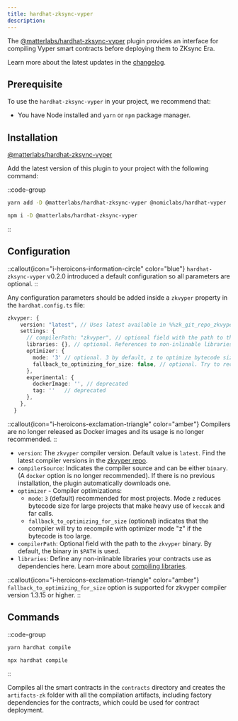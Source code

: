 ```yaml
---
title: hardhat-zksync-vyper
description:
---
```


The [@matterlabs/hardhat-zksync-vyper](https://www.npmjs.com/package/@matterlabs/hardhat-zksync-vyper) plugin
provides an interface for compiling Vyper smart contracts before deploying them to ZKsync Era.

Learn more about the latest updates in the [changelog](%%zk_git_repo_hardhat-zksync%%/blob/main/packages/hardhat-zksync-vyper/CHANGELOG.md).

## Prerequisite

To use the `hardhat-zksync-vyper` in your project, we recommend that:

- You have Node installed and `yarn` or `npm` package manager.

## Installation

[@matterlabs/hardhat-zksync-vyper](https://www.npmjs.com/package/@matterlabs/hardhat-zksync-vyper)

Add the latest version of this plugin to your project with the following command:

::code-group

```bash [yarn]
yarn add -D @matterlabs/hardhat-zksync-vyper @nomiclabs/hardhat-vyper

```

```bash [npm]
npm i -D @matterlabs/hardhat-zksync-vyper

```

::

## Configuration

::callout{icon="i-heroicons-information-circle" color="blue"}
`hardhat-zksync-vyper` v0.2.0 introduced a default configuration so all parameters are optional.
::

Any configuration parameters should be added inside a `zkvyper` property in the `hardhat.config.ts` file:

```ts
zkvyper: {
    version: "latest", // Uses latest available in %%zk_git_repo_zkvyper-bin%%
    settings: {
      // compilerPath: "zkvyper", // optional field with the path to the `zkvyper` binary.
      libraries: {}, // optional. References to non-inlinable libraries
      optimizer: {
        mode: '3' // optional. 3 by default, z to optimize bytecode size
        fallback_to_optimizing_for_size: false, // optional. Try to recompile with optimizer mode "z" if the bytecode is too large
      },
      experimental: {
        dockerImage: '', // deprecated
        tag: ''   // deprecated
      },
    },
  }
```

::callout{icon="i-heroicons-exclamation-triangle" color="amber"}
Compilers are no longer released as Docker images and its usage is no longer recommended.
::

- `version`: The `zkvyper` compiler version. Default value is `latest`.
Find the latest compiler versions in the [zkvyper repo](%%zk_git_repo_zkvyper-bin%%).
- `compilerSource`: Indicates the compiler source and can be either `binary`. (A `docker` option is no longer recommended).
If there is no previous installation, the plugin automatically downloads one.
- `optimizer` - Compiler optimizations:
  - `mode`: `3` (default) recommended for most projects. Mode `z` reduces bytecode size for large projects that make heavy use of `keccak` and far calls.
  - `fallback_to_optimizing_for_size` (optional) indicates that the compiler will try to recompile with optimizer mode "z" if the bytecode is too large.
- `compilerPath`: Optional field with the path to the `zkvyper` binary. By default, the binary in `$PATH` is used.
- `libraries`: Define any non-inlinable libraries your contracts use as dependencies here. Learn more about [compiling libraries](./compiling-libraries).

::callout{icon="i-heroicons-exclamation-triangle" color="amber"}
`fallback_to_optimizing_for_size` option is supported for zkvyper compiler version 1.3.15 or higher.
::

## Commands

::code-group

```bash [yarn]
yarn hardhat compile

```

```bash [npm]
npx hardhat compile

```

::

Compiles all the smart contracts in the `contracts` directory and creates the `artifacts-zk` folder with all the compilation artifacts,
including factory dependencies for the contracts, which could be used for contract deployment.

